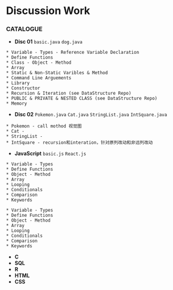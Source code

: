 # Discussion Work

### CATALOGUE
* **Disc 01** `basic.java` `dog.java`
```
* Variable - Types - Reference Variable Declaration
* Define Functions 
* Class - Object - Method 
* Array 
* Static & Non-Static Varibles & Method 
* Command Line Arguements 
* Library 
* Constructor
* Recursion & Iteration (see DataStructure Repo)
* PUBLIC & PRIVATE & NESTED CLASS (see DataStructure Repo)
* Memory
```

* **Disc 02** `Pokemon.java` `Cat.java` `StringList.java` `IntSquare.java`
```
* Pokemon - call mothod 视觉图
* Cat -
* StringList - 
* IntSquare - recursion和interation，针对原列改动和非远列改动
```
* **JavaScript** `basic.js` `React.js`
```
* Variable - Types
* Define Functions  
* Object - Method
* Array
* Looping
* Conditionals
* Comparison
* Keywords
```
```
* Variable - Types
* Define Functions  
* Object - Method
* Array
* Looping
* Conditionals
* Comparison
* Keywords
```
* **C**
* **SQL**
* **R**
* **HTML**
* **CSS**
